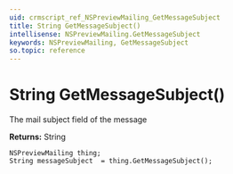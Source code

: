 ```yaml
---
uid: crmscript_ref_NSPreviewMailing_GetMessageSubject
title: String GetMessageSubject()
intellisense: NSPreviewMailing.GetMessageSubject
keywords: NSPreviewMailing, GetMessageSubject
so.topic: reference
---
```


# String GetMessageSubject()

The mail subject field of the message

**Returns:** String

```crmscript
NSPreviewMailing thing;
String messageSubject  = thing.GetMessageSubject();
```

